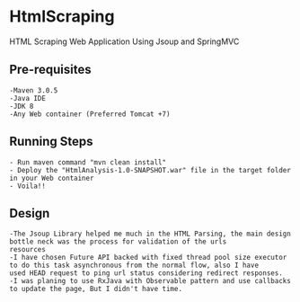# HtmlScraping
HTML Scraping Web Application Using Jsoup and SpringMVC 

## Pre-requisites
	-Maven 3.0.5
	-Java IDE
	-JDK 8
	-Any Web container (Preferred Tomcat +7)

## Running Steps
	- Run maven command "mvn clean install"
	- Deploy the "HtmlAnalysis-1.0-SNAPSHOT.war" file in the target folder in your Web container 
	- Voila!!

## Design
	-The Jsoup Library helped me much in the HTML Parsing, the main design bottle neck was the process for validation of the urls               resources
    -I have chosen Future API backed with fixed thread pool size executor to do this task asynchronous from the normal flow, also I have        used HEAD request to ping url status considering redirect responses.
    -I was planing to use RxJava with Observable pattern and use callbacks to update the page, But I didn't have time.
